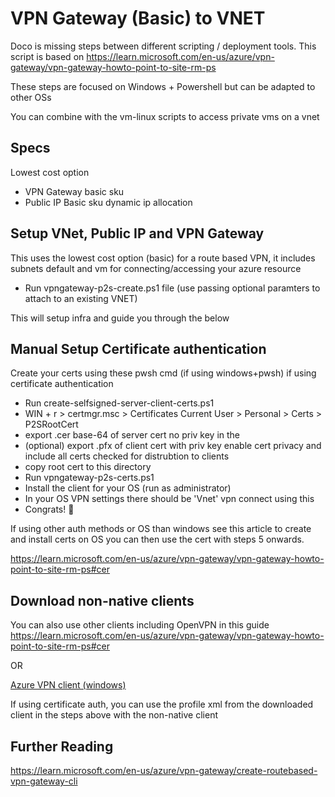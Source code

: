 # VPN Gateway (Basic) to VNET

Doco is missing steps between different scripting / deployment tools. This script is based on 
https://learn.microsoft.com/en-us/azure/vpn-gateway/vpn-gateway-howto-point-to-site-rm-ps

These steps are focused on Windows + Powershell but can be adapted to other OSs

You can combine with the vm-linux scripts to access private vms on a vnet

## Specs

Lowest cost option

- VPN Gateway basic sku 
- Public IP Basic sku dynamic ip allocation

## Setup VNet, Public IP and VPN Gateway 

This uses the lowest cost option (basic) for a route based VPN, it includes subnets default and vm 
for connecting/accessing your azure resource

- Run vpngateway-p2s-create.ps1 file (use passing optional paramters to attach to an existing VNET)

This will setup infra and guide you through the below 

## Manual Setup Certificate authentication

Create your certs using these pwsh cmd (if using windows+pwsh) if using certificate authentication
- Run create-selfsigned-server-client-certs.ps1
- WIN + r > certmgr.msc > Certificates Current User > Personal > Certs > P2SRootCert
- export .cer base-64 of server cert no priv key in the 
- (optional) export .pfx of client cert with priv key enable cert privacy and include all certs checked for distrubtion to clients
- copy root cert to this directory 
- Run vpngateway-p2s-certs.ps1
- Install the client for your OS (run as administrator)
- In your OS VPN settings there should be 'Vnet' vpn connect using this
- Congrats! 🎉

If using other auth methods or OS than windows see this article to create and install certs on OS
you can then use the cert with steps 5 onwards.

https://learn.microsoft.com/en-us/azure/vpn-gateway/vpn-gateway-howto-point-to-site-rm-ps#cer 

## Download non-native clients

You can also use other clients including OpenVPN in this guide
https://learn.microsoft.com/en-us/azure/vpn-gateway/vpn-gateway-howto-point-to-site-rm-ps#cer

OR

[Azure VPN client (windows)](https://apps.microsoft.com/detail/9np355qt2sqb?hl=en-US&gl=KH#activetab=pivot:overviewtab)

If using certificate auth, you can use the profile xml from the downloaded client in the steps above with the non-native client

## Further Reading

https://learn.microsoft.com/en-us/azure/vpn-gateway/create-routebased-vpn-gateway-cli